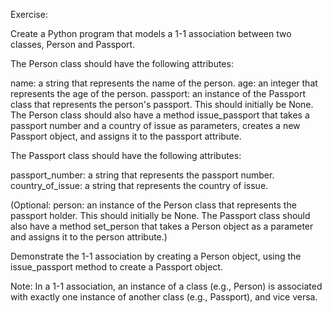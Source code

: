 Exercise:

Create a Python program that models a 1-1 association between two classes, Person and Passport.

The Person class should have the following attributes:

name: a string that represents the name of the person.
age: an integer that represents the age of the person.
passport: an instance of the Passport class that represents the person's passport. This should initially be None.
The Person class should also have a method issue_passport that takes a passport number and a country of issue as parameters, creates a new Passport object, and assigns it to the passport attribute.

The Passport class should have the following attributes:

passport_number: a string that represents the passport number.
country_of_issue: a string that represents the country of issue.

(Optional:
person: an instance of the Person class that represents the passport holder. This should initially be None.
The Passport class should also have a method set_person that takes a Person object as a parameter and assigns it to the person attribute.)

Demonstrate the 1-1 association by creating a Person object, using the issue_passport method to create a Passport object.

Note: In a 1-1 association, an instance of a class (e.g., Person) is associated with exactly one instance of another class (e.g., Passport), and vice versa.